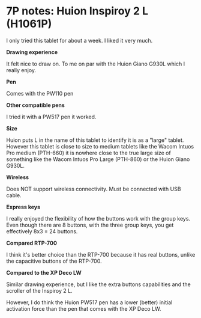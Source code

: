 # 7P notes: Huion Inspiroy 2 L (H1061P)

I only tried this tablet for about a week. I liked it very much.

**Drawing experience**

It felt nice to draw on. To me on par with the Huion Giano G930L which I really enjoy.

**Pen**

Comes with the PW110 pen

**Other compatible pens**

I tried it with a PW517 pen it worked.

**Size**

Huion puts L in the name of this tablet to identify it is as a "large" tablet. However this tablet is close to size to medium tablets like the Wacom Intuos Pro medium (PTH-660) it is nowhere close to the true large size of something like the Wacom Intuos Pro Large (PTH-860) or the Huion Giano G930L.

**Wireless**

Does NOT support wireless connectivity. Must be connected with USB cable.

**Express keys**

I really enjoyed the flexibility of how the buttons work with the group keys. Even though there are 8 buttons, with the three group keys, you get effectively 8x3 = 24 buttons.&#x20;

**Compared RTP-700**

I think it's better choice than the RTP-700 because it has real buttons, unlike the capacitive buttons of the RTP-700.&#x20;

**Compared to the XP Deco LW**

Similar drawing experience, but I like the extra buttons capabilities and the scroller of the Inspiroy 2 L.

However, I do think the Huion PW517 pen has a lower (better) initial activation force than the pen that comes with the XP Deco LW.




